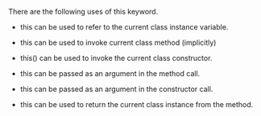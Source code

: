 There are the following uses of this keyword.

-   this can be used to refer to the current class instance variable.

-   this can be used to invoke current class method (implicitly)

-   this() can be used to invoke the current class constructor.

-   this can be passed as an argument in the method call.

-   this can be passed as an argument in the constructor call.

-   this can be used to return the current class instance from the
method.